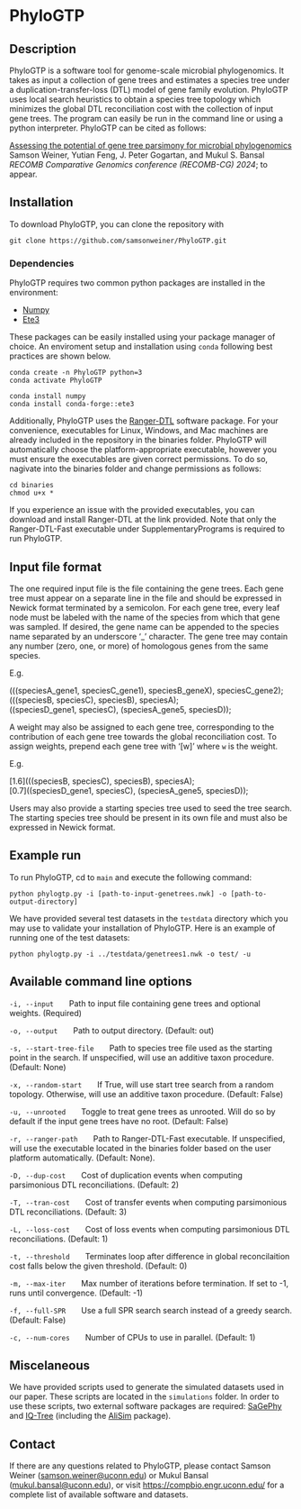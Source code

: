 # PhyloGTP

## **Description**
PhyloGTP is a software tool for genome-scale microbial phylogenomics. It takes as input a collection of gene trees and estimates a species tree under a duplication-transfer-loss (DTL) model of gene family evolution. PhyloGTP uses local search heuristics to obtain a species tree topology which minimizes the global DTL reconciliation cost with the collection of input gene trees. The program can easily be run in the command line or using a python interpreter. PhyloGTP can be cited as follows:

<a href="https://compbio-engr.media.uconn.edu/wp-content/uploads/sites/2447/2024/03/MicrobialPhylogenomics_PhyloGTP_RECOMBCG2024.pdf">Assessing the potential of gene tree parsimony for microbial phylogenomics</a><br>
Samson Weiner, Yutian Feng, J. Peter Gogartan, and Mukul S. Bansal<br>
<i>RECOMB Comparative Genomics conference (RECOMB-CG) 2024</i>; to appear.

## Installation
To download PhyloGTP, you can clone the repository with
```
git clone https://github.com/samsonweiner/PhyloGTP.git
```

### Dependencies
PhyloGTP requires two common python packages are installed in the environment:
* [Numpy](https://numpy.org/)
* [Ete3](http://etetoolkit.org/)

These packages can be easily installed using your package manager of choice. An enviroment setup and installation using `conda` following best practices are shown below.
```
conda create -n PhyloGTP python=3
conda activate PhyloGTP

conda install numpy
conda install conda-forge::ete3
```

Additionally, PhyloGTP uses the [Ranger-DTL](https://compbio.engr.uconn.edu/software/ranger-dtl/) software package. For your convenience, executables for Linux, Windows, and Mac machines are already included in the repository in the binaries folder. PhyloGTP will automatically choose the platform-appropriate executable, however you must ensure the executables are given correct permissions. To do so, nagivate into the binaries folder and change permissions as follows:
```
cd binaries
chmod u+x *
```

If you experience an issue with the provided executables, you can download and install Ranger-DTL at the link provided. Note that only the Ranger-DTL-Fast executable under SupplementaryPrograms is required to run PhyloGTP.

## Input file format
The one required input file is the file containing the gene trees. Each gene tree must appear on a separate line in the file and should be expressed in Newick format terminated by a semicolon. For each gene tree, every leaf node must be labeled with the name of the species from which that gene was sampled. If desired, the gene name can be appended to the species name separated by an underscore ‘_’ character. The gene tree may contain any number (zero, one, or more) of homologous genes from the same species.

E.g.

(((speciesA_gene1, speciesC_gene1), speciesB_geneX), speciesC_gene2); <br>
(((speciesB, speciesC), speciesB), speciesA); <br>
((speciesD_gene1, speciesC), (speciesA_gene5, speciesD)); <br>

A weight may also be assigned to each gene tree, corresponding to the contribution of each gene tree towards the global reconciliation cost. To assign weights, prepend each gene tree with ‘[w]’ where `w` is the weight.

E.g.

[1.6](((speciesB, speciesC), speciesB), speciesA); <br>
[0.7]((speciesD_gene1, speciesC), (speciesA_gene5, speciesD)); <br>

Users may also provide a starting species tree used to seed the tree search. The starting species tree should be present in its own file and must also be expressed in Newick format.


## Example run
To run PhyloGTP, cd to `main` and execute the following command:
```
python phylogtp.py -i [path-to-input-genetrees.nwk] -o [path-to-output-directory]
```

We have provided several test datasets in the `testdata` directory which you may use to validate your installation of PhyloGTP. Here is an example of running one of the test datasets:
```
python phylogtp.py -i ../testdata/genetrees1.nwk -o test/ -u
```

## Available command line options
`-i, --input` &nbsp;&nbsp;&nbsp;&nbsp;&nbsp; Path to input file containing gene trees and optional weights. (Required)

`-o, --output` &nbsp;&nbsp;&nbsp;&nbsp;&nbsp; Path to output directory. (Default: out) 

`-s, --start-tree-file` &nbsp;&nbsp;&nbsp;&nbsp;&nbsp; Path to species tree file used as the starting point in the search. If unspecified, will use an additive taxon procedure. (Default: None)

`-x, --random-start` &nbsp;&nbsp;&nbsp;&nbsp;&nbsp; If True, will use start tree search from a random topology. Otherwise, will use an additive taxon procedure. (Default: False)

`-u, --unrooted` &nbsp;&nbsp;&nbsp;&nbsp;&nbsp; Toggle to treat gene trees as unrooted. Will do so by default if the input gene trees have no root. (Default: False) 

`-r, --ranger-path` &nbsp;&nbsp;&nbsp;&nbsp;&nbsp; Path to Ranger-DTL-Fast executable. If unspecified, will use the executable located in the binaries folder based on the user platform automatically. (Default: None). 

`-D, --dup-cost` &nbsp;&nbsp;&nbsp;&nbsp;&nbsp; Cost of duplication events when computing parsimonious DTL reconciliations. (Default: 2) 

`-T, --tran-cost` &nbsp;&nbsp;&nbsp;&nbsp;&nbsp; Cost of transfer events when computing parsimonious DTL reconciliations. (Default: 3) 

`-L, --loss-cost` &nbsp;&nbsp;&nbsp;&nbsp;&nbsp; Cost of loss events when computing parsimonious DTL reconciliations. (Default: 1) 

`-t, --threshold` &nbsp;&nbsp;&nbsp;&nbsp;&nbsp; Terminates loop after difference in global reconcilaition cost falls below the given threshold. (Default: 0) 

`-m, --max-iter` &nbsp;&nbsp;&nbsp;&nbsp;&nbsp; Max number of iterations before termination. If set to -1, runs until convergence. (Default: -1) 

`-f, --full-SPR` &nbsp;&nbsp;&nbsp;&nbsp;&nbsp; Use a full SPR search search instead of a greedy search. (Default: False)

`-c, --num-cores` &nbsp;&nbsp;&nbsp;&nbsp;&nbsp; Number of CPUs to use in parallel. (Default: 1)

## Miscelaneous
We have provided scripts used to generate the simulated datasets used in our paper. These scripts are located in the `simulations` folder. In order to use these scripts, two external software packages are required: [SaGePhy](https://compbio.engr.uconn.edu/software/sagephy/) and [IQ-Tree](http://www.iqtree.org/) (including the [AliSim](http://www.iqtree.org/doc/AliSim) package).


## Contact
If there are any questions related to PhyloGTP, please contact Samson Weiner (<samson.weiner@uconn.edu>) or Mukul Bansal (<mukul.bansal@uconn.edu>), or visit <https://compbio.engr.uconn.edu/> for a complete list of available software and datasets.
